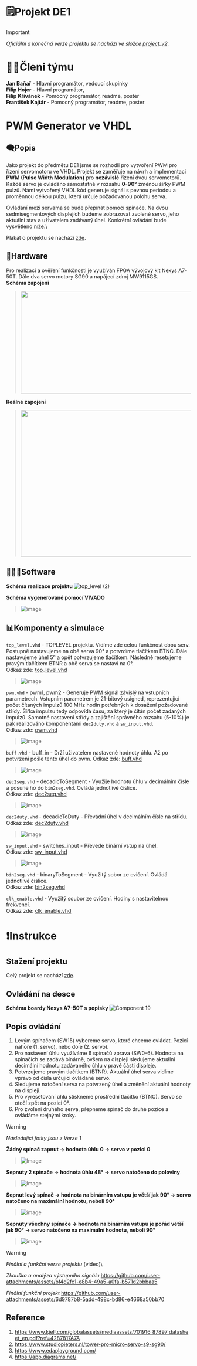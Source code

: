 # 🗒️Projekt DE1
> [!IMPORTANT]
> *Oficiální a konečná verze projektu se nachází ve složce [project_v2](project_v2).*
# 🙋🏻Členi týmu
**Jan Baňař** - Hlavní programátor, vedoucí skupinky\
**Filip Hojer** - Hlavní programátor,\
**Filip Křivánek** - Pomocný programátor, readme, poster\
**František Kajtár** - Pomocný programátor, readme, poster

# PWM Generator ve VHDL
## 🗨️Popis
Jako projekt do předmětu DE1 jsme se rozhodli pro vytvoření PWM pro řízení servomotoru ve VHDL. Projekt se zaměřuje na návrh a implementaci **PWM (Pulse Width Modulation)** pro **nezávislé** řízení dvou servomotorů. Každé servo je ovládáno samostatně v rozsahu **0-90°** změnou šířky PWM pulzů. Námi vytvořený VHDL kód generuje signál s pevnou periodou a proměnnou délkou pulzu, která určuje požadovanou polohu serva.

Ovládání mezi servama se bude přepínat pomocí spínače. Na dvou sedmisegmentových displejích budeme zobrazovat zvolené servo, jeho aktuální stav a uživatelem zadávaný úhel. Konkrétní ovládání bude vysvětleno [níže](#Instrukce).\

Plakát o projektu se nachází [zde](DE1_Projekt_Poster.pdf).

## 🔩Hardware
Pro realizaci a ověření funkčnosti je využíván FPGA vývojový kit Nexys A7-50T. Dále dva servo motory SG90 a napájecí zdroj MW9115GS.\
**Schéma zapojeni**
> <img src="https://github.com/user-attachments/assets/8eee5a3d-383a-4678-bb91-292904599612" width="600px" height="280px">

**Reálné zapojení**
> <img src="https://github.com/user-attachments/assets/ca46d963-38b3-42d5-a4bc-5b0eefe46a96" width="600px" height="400px">

## 👨🏻‍💻Software
**Schéma realizace projektu**
![top_level (2)](https://github.com/user-attachments/assets/66ee9bc0-d2cf-464e-a227-0f853acc856c)

**Schéma vygenerované pomocí VIVADO**
> ![image](https://github.com/user-attachments/assets/fcff67d7-281f-4702-8529-4f401baa814f)

## 📊Komponenty a simulace
`top_level.vhd` - TOPLEVEL projektu. Vidíme zde celou funkčnost obou serv. Postupně nastavujeme na obě serva 90° a potvrdíme tlačítkem BTNC. Dále nastavujeme úhel 5° a opět potvrzujeme tlačítkem. Následně resetujeme pravým tlačítkem BTNR a obě serva se nastaví na 0°.\
Odkaz zde: [top_level.vhd](project_v2/project_v2.srcs/sources_1/new/top_level.vhd)
> ![image](https://github.com/user-attachments/assets/0f87b83a-0b2d-4cf7-a2ac-53a2c624c129)

`pwm.vhd` - pwm1, pwm2 - Generuje PWM signál závislý na vstupních parametrech. Vstupním parametrem je 21-bitový usigned, reprezentující počet čítaných impulzů 100 MHz hodin potřebných k dosažení požadované střídy. Šířka impulzu tedy odpovídá času, za který je čítán počet zadaných impulzů. Samotné nastavení střídy a zajištění správného rozsahu (5-10%) je pak realizováno komponentami `dec2duty.vhd` a `sw_input.vhd`.\
Odkaz zde: [pwm.vhd](project_v2/project_v2.srcs/sources_1/imports/project_DE1-main/pwm/pwm.srcs/sources_1/new/pwm.vhd)
> ![image](https://github.com/user-attachments/assets/4564733d-66c6-4b95-9bc2-ec3bf55913d9)

`buff.vhd` - buff_in - Drží uživatelem nastavené hodnoty úhlu. Až po potvrzení pošle tento úhel do pwm.
Odkaz zde: [buff.vhd](project_v2/project_v2.srcs/sources_1/new/buff.vhd)
> ![Image](https://github.com/user-attachments/assets/f36f3e4c-be09-484a-a2e0-9e6049aaaabf)

`dec2seg.vhd` - decadicToSegment - Využije hodnotu úhlu v decimálním čísle a posune ho do `bin2seg.vhd`. Ovládá jednotlivé číslice.\
Odkaz zde: [dec2seg.vhd](project_v2/project_v2.srcs/sources_1/imports/project_DE1-main/dec2seg/dec2seg.srcs/sources_1/new/dec2seg.vhd)
> ![image](https://github.com/user-attachments/assets/981d5423-7560-439c-b689-02072d0ab441)

`dec2duty.vhd` - decadicToDuty - Převádní úhel v decimálním čísle na střídu.\
Odkaz zde: [dec2duty.vhd](project_v2/project_v2.srcs/sources_1/imports/project_DE1-main/dec2duty/dec2duty.srcs/sources_1/new/dec2duty.vhd)
> ![image](https://github.com/user-attachments/assets/f779fdbc-2a86-4a03-9805-76438b7ebb0b)

`sw_input.vhd` - switches_input - Převede binární vstup na úhel.\
Odkaz zde: [sw_input.vhd](project_v2/project_v2.srcs/sources_1/imports/project_DE1-main/sw_input/sw_input.srcs/sources_1/new/sw_input.vhd)
> ![image](https://github.com/user-attachments/assets/f2b50aee-df39-4c1e-b6bd-56d7212a12fd)

`bin2seg.vhd` - binaryToSegment - Využitý sobor ze cvičení. Ovládá jednotlivé číslice.\
Odkaz zde: [bin2seg.vhd](project_v2/project_v2.srcs/sources_1/imports/project_DE1-main/display/display.srcs/sources_1/new/bin2seg.vhd)

`clk_enable.vhd` - Využitý soubor ze cvičení. Hodiny s nastavitelnou frekvencí.\
Odkaz zde: [clk_enable.vhd](project_v2/project_v2.srcs/sources_1/imports/project_DE1-main/dec2seg/dec2seg.srcs/sources_1/imports/new/clock_enable.vhd)


# ❗Instrukce
## Stažení projektu
Celý projekt se nachází [zde](project_v2).

## Ovládání na desce
**Schéma boardy Nexys A7-50T s popisky**
![Component 19](https://github.com/user-attachments/assets/9fc61ad9-ae97-4ec6-9cff-f90249423cd0)
## Popis ovládání
1) Levým spínačem (SW15) vybereme servo, které chceme ovládat. Pozicí nahoře (1. servo), nebo dole (2. servo).
2) Pro nastavení úhlu využíváme 6 spínačů zprava (SW0-6). Hodnota na spínačích se zadává binárně, ovšem na displeji sledujeme aktuální decimální hodnotu zadávaného úhlu v pravé části displeje.
3) Potvrzujeme pravým tlačítkem (BTNR). Aktuální úhel serva vidíme vpravo od čísla určující ovládané servo.
4) Sledujeme natočení serva na potvrzený úhel a změnění aktuální hodnoty na displeji.
5) Pro vyresetování úhlu stiskneme prostřední tlačítko (BTNC). Servo se otočí zpět na pozici 0°.
6) Pro zvolení druhého serva, přepneme spínač do druhé pozice a ovládáme stejnými kroky.

> [!WARNING]
> *Následující fotky jsou z Verze 1*

**Žádný spínač zapnut -> hodnota úhlu 0 -> servo v pozici 0**
> ![Image](https://github.com/user-attachments/assets/f082ccab-d9e6-4929-9762-d1935d66112c)

**Sepnuty 2 spínače -> hodnota úhlu 48° -> servo natočeno do poloviny**
> ![Image](https://github.com/user-attachments/assets/ca2c3236-e8b3-4b97-a3d9-47d5bc19127e)

**Sepnut levý spínač -> hodnota na binárním vstupu je větší jak 90° -> servo natočeno na maximální hodnotu, neboli 90°**
> ![image](https://github.com/user-attachments/assets/a5af292a-2637-41b7-ba3d-2f771a808d0c)

**Sepnuty všechny spínače -> hodnota na binárním vstupu je pořád větší jak 90° -> servo natočeno na maximální hodnotu, neboli 90°**
> ![image](https://github.com/user-attachments/assets/f33889f9-4dd4-4979-a1bf-fd7095cfbb49)

> [!WARNING]
> *Finální a funkční verze projektu* (video)\

*Zkouška a analýza výstupního signálu*
https://github.com/user-attachments/assets/bf4d2fc1-e8b4-49a5-a0fa-b571d2bbbaa5

*Finální funkční projekt*
https://github.com/user-attachments/assets/6d9787b8-5add-498c-bd86-e4668a50bb70


## Reference
1. https://www.kjell.com/globalassets/mediaassets/701916_87897_datasheet_en.pdf?ref=4287817A7A
2. https://www.studiopieters.nl/tower-pro-micro-servo-s9-sg90/
3. https://www.edaplayground.com/
4. https://app.diagrams.net/

